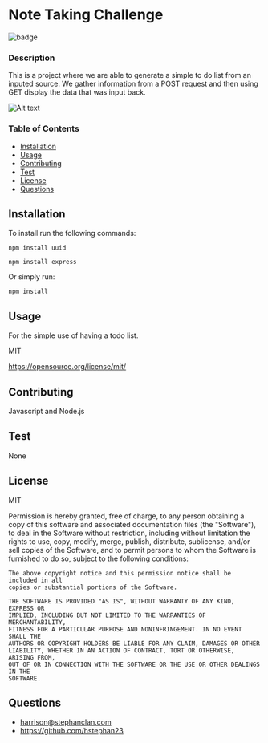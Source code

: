 # Note Taking Challenge
  
  ![badge](https://img.shields.io/badge/MIT-blue?logo=unlicense)

  ### Description

  This is a project where we are able to generate a simple to do list from an inputed source. We gather information from a POST request and then using GET display the data that was input back. 

![Alt text](<Screenshot 2024-01-29 at 9.09.53 PM.png>)

  ### Table of Contents
  * [Installation](#-Installation)
  * [Usage](#-Usage)
  * [Contributing](#-Contributing)
  * [Test](#-Test)
  * [License](#-License)
  * [Questions](#-Questions)

  ## Installation
  To install run the following commands:
  ```
  npm install uuid 
  ```
  ```
  npm install express
  ```

  Or simply run: 
  ```
  npm install
  ```

  ## Usage
  For the simple use of having a todo list.

  MIT

  https://opensource.org/license/mit/

  ## Contributing
  Javascript and Node.js

  ## Test
  
  None

  ## License 
  MIT 

  Permission is hereby granted, free of charge, to any person obtaining a copy
    of this software and associated documentation files (the "Software"), to deal
    in the Software without restriction, including without limitation the rights
    to use, copy, modify, merge, publish, distribute, sublicense, and/or sell
    copies of the Software, and to permit persons to whom the Software is
    furnished to do so, subject to the following conditions:
    
    The above copyright notice and this permission notice shall be included in all
    copies or substantial portions of the Software.
    
    THE SOFTWARE IS PROVIDED "AS IS", WITHOUT WARRANTY OF ANY KIND, EXPRESS OR
    IMPLIED, INCLUDING BUT NOT LIMITED TO THE WARRANTIES OF MERCHANTABILITY,
    FITNESS FOR A PARTICULAR PURPOSE AND NONINFRINGEMENT. IN NO EVENT SHALL THE
    AUTHORS OR COPYRIGHT HOLDERS BE LIABLE FOR ANY CLAIM, DAMAGES OR OTHER
    LIABILITY, WHETHER IN AN ACTION OF CONTRACT, TORT OR OTHERWISE, ARISING FROM,
    OUT OF OR IN CONNECTION WITH THE SOFTWARE OR THE USE OR OTHER DEALINGS IN THE
    SOFTWARE.

  ## Questions

  * harrison@stephanclan.com
  * https://github.com/hstephan23
